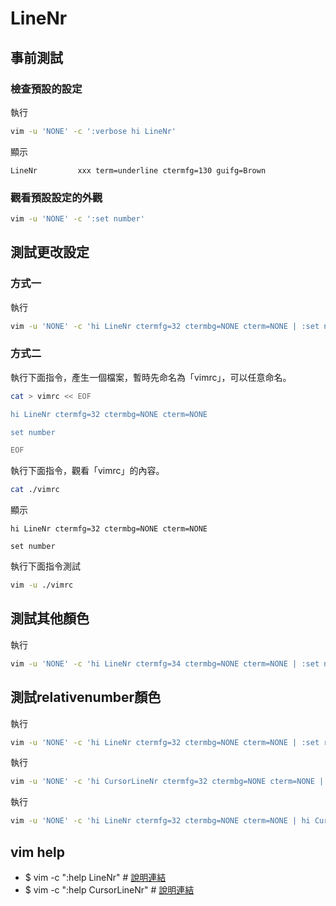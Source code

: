 
# LineNr


## 事前測試

### 檢查預設的設定

執行

``` sh
vim -u 'NONE' -c ':verbose hi LineNr'
```

顯示

```
LineNr         xxx term=underline ctermfg=130 guifg=Brown
```

### 觀看預設設定的外觀

``` sh
vim -u 'NONE' -c ':set number'
```


## 測試更改設定


### 方式一

執行

``` sh
vim -u 'NONE' -c 'hi LineNr ctermfg=32 ctermbg=NONE cterm=NONE | :set number'
```


### 方式二

執行下面指令，產生一個檔案，暫時先命名為「vimrc」，可以任意命名。

``` sh
cat > vimrc << EOF

hi LineNr ctermfg=32 ctermbg=NONE cterm=NONE

set number

EOF
```

執行下面指令，觀看「vimrc」的內容。

``` sh
cat ./vimrc
```

顯示

``` vim
hi LineNr ctermfg=32 ctermbg=NONE cterm=NONE

set number

```

執行下面指令測試


``` sh
vim -u ./vimrc
```


## 測試其他顏色

執行

``` sh
vim -u 'NONE' -c 'hi LineNr ctermfg=34 ctermbg=NONE cterm=NONE | :set number'
```


## 測試relativenumber顏色

執行

``` sh
vim -u 'NONE' -c 'hi LineNr ctermfg=32 ctermbg=NONE cterm=NONE | :set relativenumber'
```

執行

``` sh
vim -u 'NONE' -c 'hi CursorLineNr ctermfg=32 ctermbg=NONE cterm=NONE | :set relativenumber'
```

執行

``` sh
vim -u 'NONE' -c 'hi LineNr ctermfg=32 ctermbg=NONE cterm=NONE | hi CursorLineNr ctermfg=11 ctermbg=NONE cterm=NONE | :set relativenumber'
```

## vim help

* $ vim -c ":help LineNr" # [說明連結](https://vimhelp.org/syntax.txt.html#hl-LineNr)
* $ vim -c ":help CursorLineNr" # [說明連結](https://vimhelp.org/syntax.txt.html#hl-CursorLineNr)
